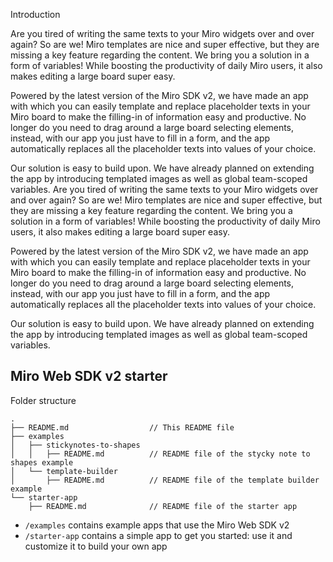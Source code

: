 Introduction

Are you tired of writing the same texts to your Miro widgets over and over again? So are we! Miro templates are nice and super effective, but they are missing a key feature regarding the content. We bring you a solution in a form of variables! While boosting the productivity of daily Miro users, it also makes editing a large board super easy. 

Powered by the latest version of the Miro SDK v2, we have made an app with which you can easily template and replace placeholder texts in your Miro board to make the filling-in of information easy and productive. No longer do you need to drag around a large board selecting elements, instead, with our app you just have to fill in a form, and the app automatically replaces all the placeholder texts into values of your choice.

Our solution is easy to build upon. We have already planned on extending the app by introducing templated images as well as global team-scoped variables.
Are you tired of writing the same texts to your Miro widgets over and over again? So are we! Miro templates are nice and super effective, but they are missing a key feature regarding the content. We bring you a solution in a form of variables! While boosting the productivity of daily Miro users, it also makes editing a large board super easy. 

Powered by the latest version of the Miro SDK v2, we have made an app with which you can easily template and replace placeholder texts in your Miro board to make the filling-in of information easy and productive. No longer do you need to drag around a large board selecting elements, instead, with our app you just have to fill in a form, and the app automatically replaces all the placeholder texts into values of your choice.

Our solution is easy to build upon. We have already planned on extending the app by introducing templated images as well as global team-scoped variables.

## Miro Web SDK v2 starter

Folder structure

```
.
├── README.md                  // This README file
├── examples
│   ├── stickynotes-to-shapes
│   │   ├── README.md          // README file of the stycky note to shapes example
│   └── template-builder
│       ├── README.md          // README file of the template builder example
└── starter-app
    ├── README.md              // README file of the starter app
```

- `/examples` contains example apps that use the Miro Web SDK v2
- `/starter-app` contains a simple app to get you started: use it and customize it to build your own app
